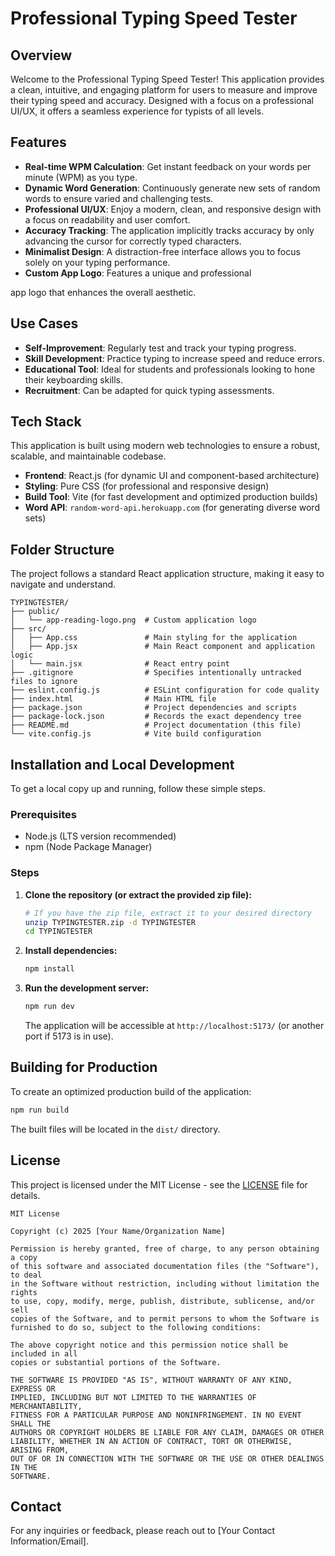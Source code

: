 # Professional Typing Speed Tester

## Overview

Welcome to the Professional Typing Speed Tester! This application provides a clean, intuitive, and engaging platform for users to measure and improve their typing speed and accuracy. Designed with a focus on a professional UI/UX, it offers a seamless experience for typists of all levels.

## Features

-   **Real-time WPM Calculation**: Get instant feedback on your words per minute (WPM) as you type.
-   **Dynamic Word Generation**: Continuously generate new sets of random words to ensure varied and challenging tests.
-   **Professional UI/UX**: Enjoy a modern, clean, and responsive design with a focus on readability and user comfort.
-   **Accuracy Tracking**: The application implicitly tracks accuracy by only advancing the cursor for correctly typed characters.
-   **Minimalist Design**: A distraction-free interface allows you to focus solely on your typing performance.
-   **Custom App Logo**: Features a unique and professional 


app logo that enhances the overall aesthetic.

## Use Cases

-   **Self-Improvement**: Regularly test and track your typing progress.
-   **Skill Development**: Practice typing to increase speed and reduce errors.
-   **Educational Tool**: Ideal for students and professionals looking to hone their keyboarding skills.
-   **Recruitment**: Can be adapted for quick typing assessments.

## Tech Stack

This application is built using modern web technologies to ensure a robust, scalable, and maintainable codebase.

-   **Frontend**: React.js (for dynamic UI and component-based architecture)
-   **Styling**: Pure CSS (for professional and responsive design)
-   **Build Tool**: Vite (for fast development and optimized production builds)
-   **Word API**: `random-word-api.herokuapp.com` (for generating diverse word sets)

## Folder Structure

The project follows a standard React application structure, making it easy to navigate and understand.

```
TYPINGTESTER/
├── public/
│   └── app-reading-logo.png  # Custom application logo
├── src/
│   ├── App.css               # Main styling for the application
│   ├── App.jsx               # Main React component and application logic
│   └── main.jsx              # React entry point
├── .gitignore                # Specifies intentionally untracked files to ignore
├── eslint.config.js          # ESLint configuration for code quality
├── index.html                # Main HTML file
├── package.json              # Project dependencies and scripts
├── package-lock.json         # Records the exact dependency tree
├── README.md                 # Project documentation (this file)
└── vite.config.js            # Vite build configuration
```

## Installation and Local Development

To get a local copy up and running, follow these simple steps.

### Prerequisites

-   Node.js (LTS version recommended)
-   npm (Node Package Manager)

### Steps

1.  **Clone the repository (or extract the provided zip file):**

    ```bash
    # If you have the zip file, extract it to your desired directory
    unzip TYPINGTESTER.zip -d TYPINGTESTER
    cd TYPINGTESTER
    ```

2.  **Install dependencies:**

    ```bash
    npm install
    ```

3.  **Run the development server:**

    ```bash
    npm run dev
    ```

    The application will be accessible at `http://localhost:5173/` (or another port if 5173 is in use).

## Building for Production

To create an optimized production build of the application:

```bash
npm run build
```

The built files will be located in the `dist/` directory.

## License

This project is licensed under the MIT License - see the [LICENSE](#license) file for details.

```
MIT License

Copyright (c) 2025 [Your Name/Organization Name]

Permission is hereby granted, free of charge, to any person obtaining a copy
of this software and associated documentation files (the "Software"), to deal
in the Software without restriction, including without limitation the rights
to use, copy, modify, merge, publish, distribute, sublicense, and/or sell
copies of the Software, and to permit persons to whom the Software is
furnished to do so, subject to the following conditions:

The above copyright notice and this permission notice shall be included in all
copies or substantial portions of the Software.

THE SOFTWARE IS PROVIDED "AS IS", WITHOUT WARRANTY OF ANY KIND, EXPRESS OR
IMPLIED, INCLUDING BUT NOT LIMITED TO THE WARRANTIES OF MERCHANTABILITY,
FITNESS FOR A PARTICULAR PURPOSE AND NONINFRINGEMENT. IN NO EVENT SHALL THE
AUTHORS OR COPYRIGHT HOLDERS BE LIABLE FOR ANY CLAIM, DAMAGES OR OTHER
LIABILITY, WHETHER IN AN ACTION OF CONTRACT, TORT OR OTHERWISE, ARISING FROM,
OUT OF OR IN CONNECTION WITH THE SOFTWARE OR THE USE OR OTHER DEALINGS IN THE
SOFTWARE.
```

## Contact

For any inquiries or feedback, please reach out to [Your Contact Information/Email].


